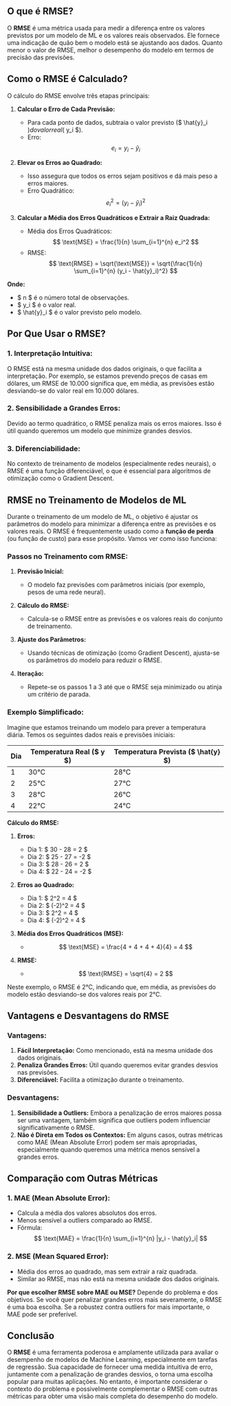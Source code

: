 ## O que é RMSE?

O **RMSE** é uma métrica usada para medir a diferença entre os valores previstos por um modelo de ML e os valores reais observados. Ele fornece uma indicação de quão bem o modelo está se ajustando aos dados. Quanto menor o valor de RMSE, melhor o desempenho do modelo em termos de precisão das previsões.

## Como o RMSE é Calculado?

O cálculo do RMSE envolve três etapas principais:

1. **Calcular o Erro de Cada Previsão:**
   - Para cada ponto de dados, subtraia o valor previsto ($ \hat{y}_i $) do valor real ($ y_i $).
   - Erro: $$ e_i = y_i - \hat{y}_i $$

2. **Elevar os Erros ao Quadrado:**
   - Isso assegura que todos os erros sejam positivos e dá mais peso a erros maiores.
   - Erro Quadrático: $$ e_i^2 = (y_i - \hat{y}_i)^2 $$

3. **Calcular a Média dos Erros Quadráticos e Extrair a Raiz Quadrada:**
   - Média dos Erros Quadráticos: $$ \text{MSE} = \frac{1}{n} \sum_{i=1}^{n} e_i^2 $$
   - RMSE: $$ \text{RMSE} = \sqrt{\text{MSE}} = \sqrt{\frac{1}{n} \sum_{i=1}^{n} (y_i - \hat{y}_i)^2} $$

**Onde:**
- $ n $ é o número total de observações.
- $ y_i $ é o valor real.
- $ \hat{y}_i $ é o valor previsto pelo modelo.

## Por Que Usar o RMSE?

### 1. **Interpretação Intuitiva:**
O RMSE está na mesma unidade dos dados originais, o que facilita a interpretação. Por exemplo, se estamos prevendo preços de casas em dólares, um RMSE de 10.000 significa que, em média, as previsões estão desviando-se do valor real em 10.000 dólares.

### 2. **Sensibilidade a Grandes Erros:**
Devido ao termo quadrático, o RMSE penaliza mais os erros maiores. Isso é útil quando queremos um modelo que minimize grandes desvios.

### 3. **Diferenciabilidade:**
No contexto de treinamento de modelos (especialmente redes neurais), o RMSE é uma função diferenciável, o que é essencial para algoritmos de otimização como o Gradient Descent.

## RMSE no Treinamento de Modelos de ML

Durante o treinamento de um modelo de ML, o objetivo é ajustar os parâmetros do modelo para minimizar a diferença entre as previsões e os valores reais. O RMSE é frequentemente usado como a **função de perda** (ou função de custo) para esse propósito. Vamos ver como isso funciona:

### Passos no Treinamento com RMSE:

1. **Previsão Inicial:**
   - O modelo faz previsões com parâmetros iniciais (por exemplo, pesos de uma rede neural).

2. **Cálculo do RMSE:**
   - Calcula-se o RMSE entre as previsões e os valores reais do conjunto de treinamento.

3. **Ajuste dos Parâmetros:**
   - Usando técnicas de otimização (como Gradient Descent), ajusta-se os parâmetros do modelo para reduzir o RMSE.

4. **Iteração:**
   - Repete-se os passos 1 a 3 até que o RMSE seja minimizado ou atinja um critério de parada.

### Exemplo Simplificado:

Imagine que estamos treinando um modelo para prever a temperatura diária. Temos os seguintes dados reais e previsões iniciais:

| Dia | Temperatura Real ($ y $) | Temperatura Prevista ($ \hat{y} $) |
|-----|----------------------------|---------------------------------------|
| 1   | 30°C                       | 28°C                                  |
| 2   | 25°C                       | 27°C                                  |
| 3   | 28°C                       | 26°C                                  |
| 4   | 22°C                       | 24°C                                  |

**Cálculo do RMSE:**

1. **Erros:**
   - Dia 1: $ 30 - 28 = 2 $
   - Dia 2: $ 25 - 27 = -2 $
   - Dia 3: $ 28 - 26 = 2 $
   - Dia 4: $ 22 - 24 = -2 $

2. **Erros ao Quadrado:**
   - Dia 1: $ 2^2 = 4 $
   - Dia 2: $ (-2)^2 = 4 $
   - Dia 3: $ 2^2 = 4 $
   - Dia 4: $ (-2)^2 = 4 $

3. **Média dos Erros Quadráticos (MSE):**
   - $$ \text{MSE} = \frac{4 + 4 + 4 + 4}{4} = 4 $$

4. **RMSE:**
   - $$ \text{RMSE} = \sqrt{4} = 2 $$

Neste exemplo, o RMSE é 2°C, indicando que, em média, as previsões do modelo estão desviando-se dos valores reais por 2°C.

## Vantagens e Desvantagens do RMSE

### **Vantagens:**

1. **Fácil Interpretação:** Como mencionado, está na mesma unidade dos dados originais.
2. **Penaliza Grandes Erros:** Útil quando queremos evitar grandes desvios nas previsões.
3. **Diferenciável:** Facilita a otimização durante o treinamento.

### **Desvantagens:**

1. **Sensibilidade a Outliers:** Embora a penalização de erros maiores possa ser uma vantagem, também significa que outliers podem influenciar significativamente o RMSE.
2. **Não é Direta em Todos os Contextos:** Em alguns casos, outras métricas como MAE (Mean Absolute Error) podem ser mais apropriadas, especialmente quando queremos uma métrica menos sensível a grandes erros.

## Comparação com Outras Métricas

### **1. MAE (Mean Absolute Error):**
- Calcula a média dos valores absolutos dos erros.
- Menos sensível a outliers comparado ao RMSE.
- Fórmula: $$ \text{MAE} = \frac{1}{n} \sum_{i=1}^{n} |y_i - \hat{y}_i| $$

### **2. MSE (Mean Squared Error):**
- Média dos erros ao quadrado, mas sem extrair a raiz quadrada.
- Similar ao RMSE, mas não está na mesma unidade dos dados originais.

**Por que escolher RMSE sobre MAE ou MSE?**
Depende do problema e dos objetivos. Se você quer penalizar grandes erros mais severamente, o RMSE é uma boa escolha. Se a robustez contra outliers for mais importante, o MAE pode ser preferível.

## Conclusão

O **RMSE** é uma ferramenta poderosa e amplamente utilizada para avaliar o desempenho de modelos de Machine Learning, especialmente em tarefas de regressão. Sua capacidade de fornecer uma medida intuitiva de erro, juntamente com a penalização de grandes desvios, o torna uma escolha popular para muitas aplicações. No entanto, é importante considerar o contexto do problema e possivelmente complementar o RMSE com outras métricas para obter uma visão mais completa do desempenho do modelo.
